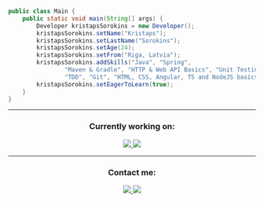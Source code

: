 ```java
public class Main {
    public static void main(String[] args) {
        Developer kristapsSorokins = new Developer();
        kristapsSorokins.setName("Kristaps");
        kristapsSorokins.setLastName("Sorokins");
        kristapsSorokins.setAge(24);
        kristapsSorokins.setFrom("Riga, Latvia");
        kristapsSorokins.addSkills("Java", "Spring",
                "Maven & Gradle", "HTTP & Web API Basics", "Unit Testing",
                "TDD", "Git", "HTML, CSS, Angular, TS and NodeJS basics");
        kristapsSorokins.setEagerToLearn(true);
    }
}
```
----------
<h3 align="center">Currently working on:</h3>
<p align="center">
    <a href="https://github.com/kipijz/flight-planner">
        <img src="https://i.imgur.com/cR7qbQF.jpg" />
    </a>
    <a href="https://www.codingame.com/profile/0e6ff05dbfb4905669a4da9e6fbdf7668835174">
        <img src="https://i.imgur.com/xlSmAUE.jpg" />
    </a>
</p>

----------
<h3 align="center">Contact me:</h3>
<p align="center">
    <a href="https://www.linkedin.com/in/kristaps-sorokins/">
        <img src="https://img.shields.io/badge/LinkedIn-0077B5?style=for-the-badge&logo=linkedin&logoColor=white" />
    </a>
    <a href="mailto=sorokinskristaps@gmail.com">
        <img src="https://img.shields.io/badge/Gmail-D14836?style=for-the-badge&logo=gmail&logoColor=white" />
    </a>
</p>
